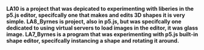 **LA10 is a project that was depicated to experimenting with liberies in the p5.js editor, specifcally one that makes and edits 3D shapes it is very simple.
LA8_Byrnes is project, also in p5.js, but was specifcally one dedicated to using virtual servers to load images in the editor, it was glass image.
LA7_Byrnes is a program that was experimenting with p5.js built-in shape editor, specifcally instancing a shape and rotating it around.**
